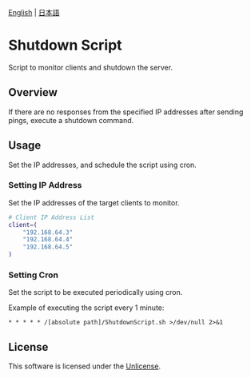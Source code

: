 [English](README.md) | [日本語](README.ja.md)

# Shutdown Script

Script to monitor clients and shutdown the server.

## Overview

If there are no responses from the specified IP addresses after sending pings, execute a shutdown command.

## Usage

Set the IP addresses, and schedule the script using cron.

### Setting IP Address

Set the IP addresses of the target clients to monitor.

```sh
# Client IP Address List
client=(
	"192.168.64.3"
	"192.168.64.4"
	"192.168.64.5"
)
```

### Setting Cron

Set the script to be executed periodically using cron.

Example of executing the script every 1 minute:

```
* * * * * /[absolute path]/ShutdownScript.sh >/dev/null 2>&1
```

## License

This software is licensed under the [Unlicense](LICENSE).
